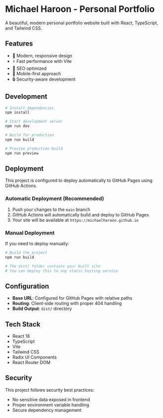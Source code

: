 # Michael Haroon - Personal Portfolio

A beautiful, modern personal portfolio website built with React, TypeScript, and Tailwind CSS.

## Features

- 🎨 Modern, responsive design
- ⚡ Fast performance with Vite
- 🎯 SEO optimized
- 📱 Mobile-first approach
- 🔒 Security-aware development

## Development

```bash
# Install dependencies
npm install

# Start development server
npm run dev

# Build for production
npm run build

# Preview production build
npm run preview
```

## Deployment

This project is configured to deploy automatically to GitHub Pages using GitHub Actions.

### Automatic Deployment (Recommended)

1. Push your changes to the `main` branch
2. GitHub Actions will automatically build and deploy to GitHub Pages
3. Your site will be available at `https://michaelharoon.github.io`

### Manual Deployment

If you need to deploy manually:

```bash
# Build the project
npm run build

# The dist/ folder contains your built site
# You can deploy this to any static hosting service
```

## Configuration

- **Base URL**: Configured for GitHub Pages with relative paths
- **Routing**: Client-side routing with proper 404 handling
- **Build Output**: `dist/` directory

## Tech Stack

- React 18
- TypeScript
- Vite
- Tailwind CSS
- Radix UI Components
- React Router DOM

## Security

This project follows security best practices:
- No sensitive data exposed in frontend
- Proper environment variable handling
- Secure dependency management
